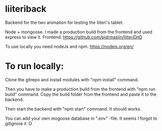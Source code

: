 # liiteriback

Backend for the two animation for testing the liiteri's tablet.

Node + mongoose. I made a production build from the frontend and used express to view it. Frontend: https://github.com/pidrmasiin/liiteriDnD

To use locally you need nodeJs and npm. https://nodejs.org/en/ 

# To run locally: 

Clone the gitrepo and install modules with "npm install" command. 

Then you have to make a production build from the frontend with "npm run build" command. Copy the build folder from the frontend and paste it to the backend.

Then start the backend with "npm start" command. It should works. 

You can add your own mogoose database in ".env" -file. It seems I forgot to gitignore it :D






